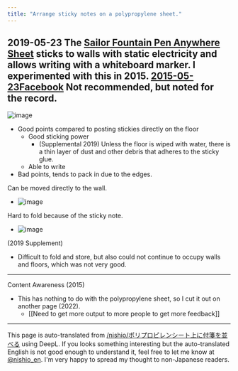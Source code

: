 ```yaml
---
title: "Arrange sticky notes on a polypropylene sheet."
---
```


2019-05-23
The [Sailor Fountain Pen Anywhere Sheet](https://amzn.to/2HZKKzp) sticks to walls with static electricity and allows writing with a whiteboard marker.
I experimented with this in 2015. [2015-05-23Facebook](https://www.facebook.com/photo.php?fbid=10206002612520926&set=a.1175498944176&type=3&theater)
Not recommended, but noted for the record.
---

![image](https://gyazo.com/df2e0641cc062da5076ff89dd783c190/thumb/1000)
- Good points compared to posting stickies directly on the floor
    - Good sticking power
        - (Supplemental 2019) Unless the floor is wiped with water, there is a thin layer of dust and other debris that adheres to the sticky glue.
    - Able to write
- Bad points, tends to pack in due to the edges.

Can be moved directly to the wall.
- ![image](https://gyazo.com/19948111dc3506edef63e4a9c5a43bb4/thumb/1000)

Hard to fold because of the sticky note.
- ![image](https://gyazo.com/0370f3b7ccac4e3a4e716ef9a7925d0b/thumb/1000)

(2019 Supplement)
- Difficult to fold and store, but also could not continue to occupy walls and floors, which was not very good.

----
Content Awareness (2015)
- This has nothing to do with the polypropylene sheet, so I cut it out on another page (2022).
    - [[Need to get more output to more people to get more feedback]]

---
This page is auto-translated from [/nishio/ポリプロピレンシート上に付箋を並べる](https://scrapbox.io/nishio/ポリプロピレンシート上に付箋を並べる) using DeepL. If you looks something interesting but the auto-translated English is not good enough to understand it, feel free to let me know at [@nishio_en](https://twitter.com/nishio_en). I'm very happy to spread my thought to non-Japanese readers.